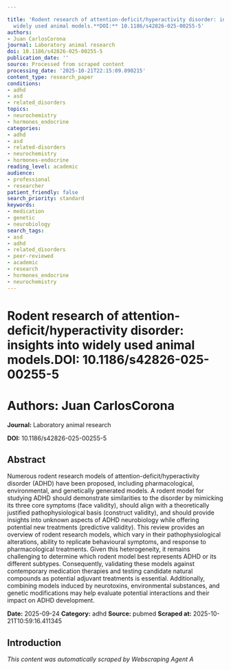 ```yaml
---

title: 'Rodent research of attention-deficit/hyperactivity disorder: insights into
  widely used animal models.**DOI:** 10.1186/s42826-025-00255-5'
authors:
- Juan CarlosCorona
journal: Laboratory animal research
doi: 10.1186/s42826-025-00255-5
publication_date: ''
source: Processed from scraped content
processing_date: '2025-10-21T22:15:09.890215'
content_type: research_paper
conditions:
- adhd
- asd
- related_disorders
topics:
- neurochemistry
- hormones_endocrine
categories:
- adhd
- asd
- related-disorders
- neurochemistry
- hormones-endocrine
reading_level: academic
audience:
- professional
- researcher
patient_friendly: false
search_priority: standard
keywords:
- medication
- genetic
- neurobiology
search_tags:
- asd
- adhd
- related_disorders
- peer-reviewed
- academic
- research
- hormones_endocrine
- neurochemistry
---
```




# Rodent research of attention-deficit/hyperactivity disorder: insights into widely used animal models.**DOI:** 10.1186/s42826-025-00255-5

# **Authors:** Juan CarlosCorona

**Journal:** Laboratory animal research

**DOI:** 10.1186/s42826-025-00255-5

## Abstract

Numerous rodent research models of attention-deficit/hyperactivity disorder (ADHD) have been proposed, including pharmacological, environmental, and genetically generated models. A rodent model for studying ADHD should demonstrate similarities to the disorder by mimicking its three core symptoms (face validity), should align with a theoretically justified pathophysiological basis (construct validity), and should provide insights into unknown aspects of ADHD neurobiology while offering potential new treatments (predictive validity). This review provides an overview of rodent research models, which vary in their pathophysiological alterations, ability to replicate behavioural symptoms, and response to pharmacological treatments. Given this heterogeneity, it remains challenging to determine which rodent model best represents ADHD or its different subtypes. Consequently, validating these models against contemporary medication therapies and testing candidate natural compounds as potential adjuvant treatments is essential. Additionally, combining models induced by neurotoxins, environmental substances, and genetic modifications may help evaluate potential interactions and their impact on ADHD development.

**Date:** 2025-09-24
**Category:** adhd
**Source:** pubmed
**Scraped at:** 2025-10-21T10:59:16.411345
## Introduction
*This content was automatically scraped by Webscraping Agent A*